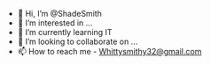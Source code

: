 - 👋 Hi, I’m @ShadeSmith
- 👀 I’m interested in ...
- 🌱 I’m currently learning IT
- 💞️ I’m looking to collaborate on ...
- 📫 How to reach me - Whittysmithy32@gmail.com

<!---
ShadeSmith/ShadeSmith is a ✨ special ✨ repository because its `README.md` (this file) appears on your GitHub profile.
You can click the Preview link to take a look at your changes.
--->
